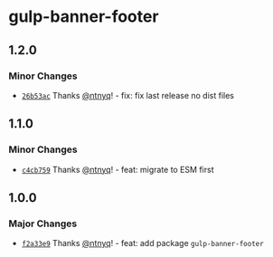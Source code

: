 # gulp-banner-footer

## 1.2.0

### Minor Changes

- [`26b53ac`](https://github.com/ntnyq/gulp-plugins/commit/26b53ac8ac9b780ed0547e41ea7afed3ce0e3d81) Thanks [@ntnyq](https://github.com/ntnyq)! - fix: fix last release no dist files

## 1.1.0

### Minor Changes

- [`c4cb759`](https://github.com/ntnyq/gulp-plugins/commit/c4cb759d794f979ae2cd66a5a0a71e2f5a322a83) Thanks [@ntnyq](https://github.com/ntnyq)! - feat: migrate to ESM first

## 1.0.0

### Major Changes

- [`f2a33e9`](https://github.com/ntnyq/gulp-plugins/commit/f2a33e90b542d243473817c8487fc7cecad06f52) Thanks [@ntnyq](https://github.com/ntnyq)! - feat: add package `gulp-banner-footer`
